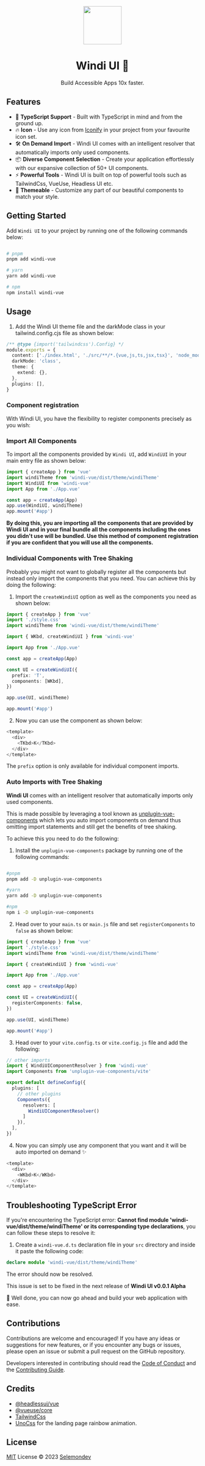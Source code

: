 <p align="center">
<img src="./docs/docs/public/windi.svg" style="width:100px;" />
<h1 align="center">Windi UI 🚧</h1>
<p align="center">Build Accessible Apps 10x faster.</p>
</p>

## Features

- 🦾 **TypeScript Support** - Built with TypeScript in mind and from the ground up.
- 🔥 **Icon** - Use any icon from [Iconify](https://icones.netlify.app/) in your project from your favourite icon set.
-  🛠️ **On Demand Import** - Windi UI comes with an intelligent resolver that automatically imports only used components.
- 📦 **Diverse Component Selection** - Create your application effortlessly with our expansive collection of 50+ UI components.
- ⚡️ **Powerful Tools** - Windi UI is built on top of powerful tools such as TailwindCss, VueUse, Headless UI etc.
- 🎨 **Themeable** - Customize any part of our beautiful components to match your style.

## Getting Started 

Add `Windi UI` to your project by running one of the following commands below:

```bash

# pnpm
pnpm add windi-vue

# yarn
yarn add windi-vue

# npm
npm install windi-vue

```

## Usage

1. Add the Windi UI theme file and the darkMode class in your tailwind.config.cjs file as shown below:

```ts
/** @type {import('tailwindcss').Config} */
module.exports = {
  content: ['./index.html', './src/**/*.{vue,js,ts,jsx,tsx}', 'node_modules/windi-vue/dist/theme/*.{js,jsx,ts,tsx,vue}'],
  darkMode: 'class',
  theme: {
    extend: {},
  },
  plugins: [],
}
```


### Component registration

With Windi UI, you have the flexibility to register components precisely as you wish:

### Import All Components

To import all the components provided by `Windi UI`, add `WindiUI` in your main entry file as shown below:

```ts
import { createApp } from 'vue'
import windiTheme from 'windi-vue/dist/theme/windiTheme'
import WindiUI from 'windi-vue'
import App from './App.vue'

const app = createApp(App)
app.use(WindiUI, windiTheme)
app.mount('#app')
```

**By doing this, you are importing all the components that are provided by Windi UI and in your final bundle all the components including the ones you didn't use will be bundled. Use this method of component registration if you are confident that you will use all the components.**

### Individual Components with Tree Shaking

Probably you might not want to globally register all the components but instead only import the components that you need. You can achieve this by doing the following: 

1. Import the `createWindiUI` option as well as the components you need as shown below:

```ts
import { createApp } from 'vue'
import './style.css'
import windiTheme from 'windi-vue/dist/theme/windiTheme'

import { WKbd, createWindiUI } from 'windi-vue'

import App from './App.vue'

const app = createApp(App)

const UI = createWindiUI({
  prefix: 'T',
  components: [WKbd],
})

app.use(UI, windiTheme)

app.mount('#app')
```

2. Now you can use the component as shown below:

```js
<template>
  <div>
    <TKbd>K</TKbd>
  </div>
</template>
```

The `prefix` option is only available for individual component imports.

### Auto Imports with Tree Shaking

**Windi UI** comes with an intelligent resolver that automatically imports only used components.

This is made possible by leveraging a tool known as [unplugin-vue-components](https://github.com/antfu/unplugin-vue-components) which lets you auto import components on demand thus omitting import statements and still get the benefits of tree shaking.

To achieve this you need to do the following: 

1. Install the `unplugin-vue-components` package by running one of the following commands:

```bash

#pnpm
pnpm add -D unplugin-vue-components

#yarn
yarn add -D unplugin-vue-components

#npm
npm i -D unplugin-vue-components

```

2. Head over to your `main.ts` or `main.js` file and set `registerComponents` to `false` as shown below:

```ts
import { createApp } from 'vue'
import './style.css'
import windiTheme from 'windi-vue/dist/theme/windiTheme'

import { createWindiUI } from 'windi-vue'

import App from './App.vue'

const app = createApp(App)

const UI = createWindiUI({
  registerComponents: false,
})

app.use(UI, windiTheme)

app.mount('#app')
```

3. Head over to your `vite.config.ts` or `vite.config.js` file and add the following:

```ts
// other imports
import { WindiUIComponentResolver } from 'windi-vue'
import Components from 'unplugin-vue-components/vite'

export default defineConfig({
  plugins: [
    // other plugins
    Components({
      resolvers: [
        WindiUIComponentResolver()
      ]
    }),
  ],
})
```

4. Now you can simply use any component that you want and it will be auto imported on demand ✨

```js
<template>
  <div>
    <WKbd>K</WKbd>
  </div>
</template>
```

## Troubleshooting TypeScript Error

If you're encountering the TypeScript error: **Cannot find module 'windi-vue/dist/theme/windiTheme' or its corresponding type declarations**, you can follow these steps to resolve it:

1. Create a `windi-vue.d.ts` declaration file in your `src` directory and inside it paste the following code:

```ts
declare module 'windi-vue/dist/theme/windiTheme'
```

The error should now be resolved.

This issue is set to be fixed in the next release of **Windi UI v0.0.1 Alpha**


🥳 Well done, you can now go ahead and build your web application with ease.

## Contributions

Contributions are welcome and encouraged! If you have any ideas or suggestions for new features, or if you encounter any bugs or issues, please open an issue or submit a pull request on the GitHub repository. 

Developers interested in contributing should read the [Code of Conduct](./CODE_OF_CONDUCT.md) and the [Contributing Guide](./CONTRIBUTING.md).

## Credits

- [@headlessui/vue](https://headlessui.com)
- [@vueuse/core](https://vueuse.org)
- [TailwindCss](https://tailwindcss.com)
- [UnoCss](https://unocss.com) for the landing page rainbow animation.

## License

[MIT](./LICENSE) License © 2023 [Selemondev](https://github.com/selemondev)
